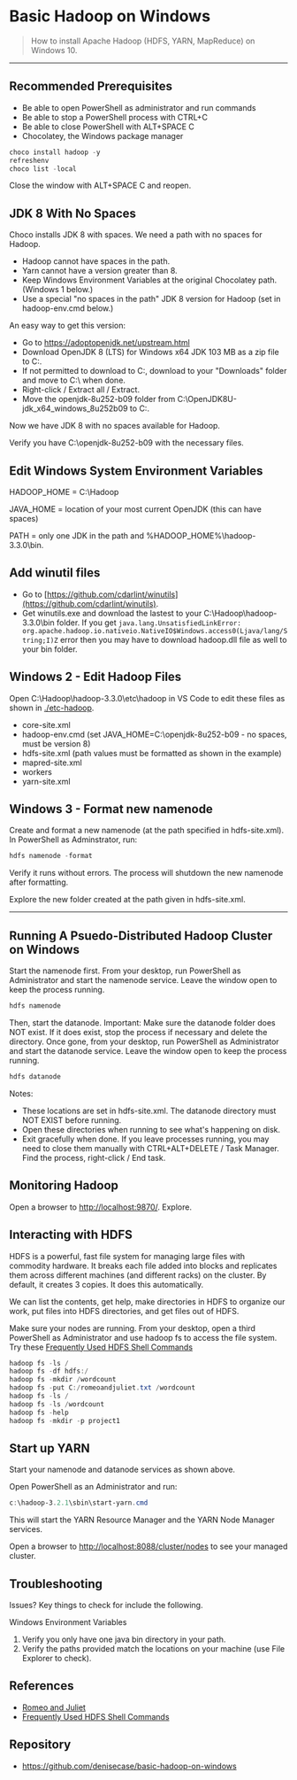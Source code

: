 # Basic Hadoop on Windows

> How to install Apache Hadoop (HDFS, YARN, MapReduce) on Windows 10.

---

## Recommended Prerequisites

- Be able to open PowerShell as administrator and run commands
- Be able to stop a PowerShell process with CTRL+C
- Be able to close PowerShell with ALT+SPACE C
- Chocolatey, the Windows package manager

```PowerShell
choco install hadoop -y
refreshenv
choco list -local
```
Close the window with ALT+SPACE C and reopen. 

## JDK 8 With No Spaces

Choco installs JDK 8 with spaces. We need a path with no spaces for Hadoop. 

- Hadoop cannot have spaces in the path.
- Yarn cannot have a version greater than 8.
- Keep Windows Environment Variables at the original Chocolatey path. (Windows 1 below.)
- Use a special "no spaces in the path" JDK 8 version for Hadoop (set in hadoop-env.cmd below.)

An easy way to get this version:

- Go to https://adoptopenjdk.net/upstream.html
- Download OpenJDK 8 (LTS) for Windows x64 JDK 103 MB as a zip file to C:.
- If not permitted to download to C:, download to your "Downloads" folder and move to C:\ when done.
- Right-click / Extract all / Extract.
- Move the openjdk-8u252-b09 folder from C:\OpenJDK8U-jdk_x64_windows_8u252b09 to C:.

Now we have JDK 8 with no spaces available for Hadoop.

Verify you have C:\openjdk-8u252-b09 with the necessary files. 

## Edit Windows System Environment Variables

HADOOP_HOME = C:\Hadoop

JAVA_HOME = location of your most current OpenJDK (this can have spaces)

PATH = only one JDK in the path and %HADOOP_HOME%\hadoop-3.3.0\bin.

## Add winutil files

- Go to [https://github.com/cdarlint/winutils](https://github.com/cdarlint/winutils).
- Get winutils.exe and download the lastest to your C:\Hadoop\hadoop-3.3.0\bin folder. If you get ```java.lang.UnsatisfiedLinkError: org.apache.hadoop.io.nativeio.NativeIO$Windows.access0(Ljava/lang/String;I)Z``` error then you may have to download hadoop.dll file as well to your bin folder.

## Windows 2 - Edit Hadoop Files

Open C:\Hadoop\hadoop-3.3.0\etc\hadoop in VS Code to edit these files as shown in [./etc-hadoop](./etc-hadoop).

- core-site.xml
- hadoop-env.cmd (set JAVA_HOME=C:\openjdk-8u252-b09 - no spaces, must be version 8)
- hdfs-site.xml (path values must be formatted as shown in the example)
- mapred-site.xml
- workers
- yarn-site.xml

## Windows 3 - Format new namenode

Create and format a new namenode (at the path specified in hdfs-site.xml). In PowerShell as Adminstrator, run:

```PowerShell
hdfs namenode -format
```

Verify it runs without errors. The process will shutdown the new namenode after formatting. 

Explore the new folder created at the path given in hdfs-site.xml.

---

## Running A Psuedo-Distributed Hadoop Cluster on Windows

Start the namenode first. From your desktop, run PowerShell as Administrator and start the namenode service. Leave the window open to keep the process running.

```PowerShell
hdfs namenode
```

Then, start the datanode. Important: Make sure the datanode folder does NOT exist. If it does exist, stop the process if necessary and delete the directory. Once gone, from your desktop, run PowerShell as Administrator and start the datanode service. Leave the window open to keep the process running.

```PowerShell
hdfs datanode
```

Notes:

- These locations are set in hdfs-site.xml. The datanode directory must NOT EXIST before running.
- Open these directories when running to see what's happening on disk.
- Exit gracefully when done. If you leave processes running, you may need to close them manually with CTRL+ALT+DELETE / Task Manager. Find the process, right-click / End task.

## Monitoring Hadoop

Open a browser to <http://localhost:9870/>. Explore.

## Interacting with HDFS

HDFS is a powerful, fast file system for managing large files with commodity hardware. It breaks each file added into blocks and replicates them across different machines (and different racks) on the cluster. By default, it creates 3 copies. It does this automatically. 

We can list the contents, get help, make directories in HDFS to organize our work, put files into HDFS directories, and get files out of HDFS.

Make sure your nodes are running. From your desktop, open a third PowerShell as Administrator and use hadoop fs to access the file system. Try these [Frequently Used HDFS Shell Commands](https://stepupanalytics.com/frequently-used-hdfs-shell-commands/)

```PowerShell
hadoop fs -ls /
hadoop fs -df hdfs:/
hadoop fs -mkdir /wordcount
hadoop fs -put C:/romeoandjuliet.txt /wordcount
hadoop fs -ls /
hadoop fs -ls /wordcount
hadoop fs -help
hadoop fs -mkdir -p project1
```

## Start up YARN

Start your namenode and datanode services as shown above.

Open PowerShell as an Administrator and run: 

```PowerShell
c:\hadoop-3.2.1\sbin\start-yarn.cmd
```

This will start the YARN Resource Manager and the YARN Node Manager services.

Open a browser to <http://localhost:8088/cluster/nodes> to see your managed cluster. 

## Troubleshooting

Issues?  Key things to check for include the following.

Windows Environment Variables

1. Verify you only have one java bin directory in your path.
2. Verify the paths provided match the locations on your machine (use File Explorer to check). 

## References

- [Romeo and Juliet](http://shakespeare.mit.edu/romeo_juliet/full.html)
- [Frequently Used HDFS Shell Commands](https://stepupanalytics.com/frequently-used-hdfs-shell-commands/)

## Repository

- <https://github.com/denisecase/basic-hadoop-on-windows>
